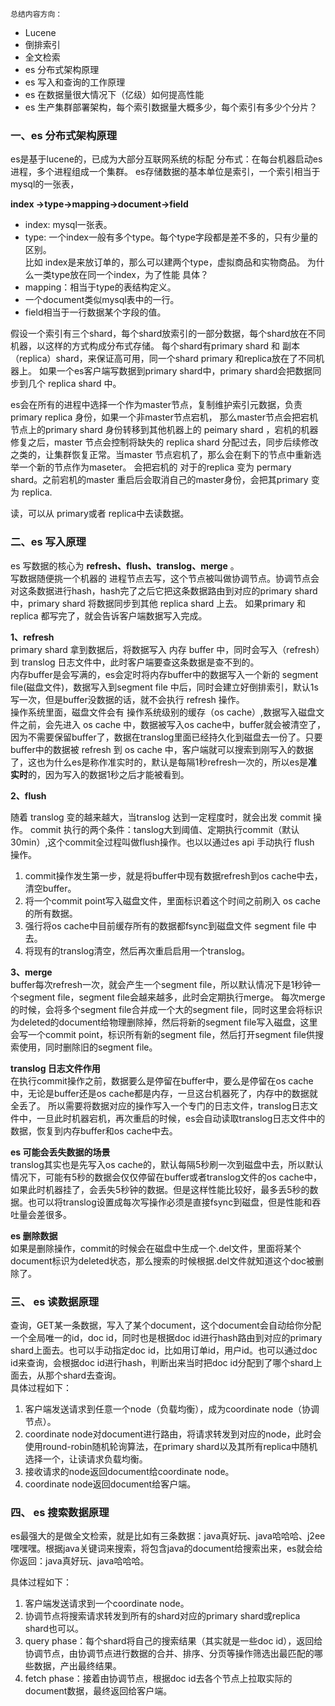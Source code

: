 `总结内容方向：`
* Lucene 
* 倒排索引
* 全文检索
* es 分布式架构原理
* es 写入和查询的工作原理
* es 在数据量很大情况下（亿级）如何提高性能
* es 生产集群部署架构，每个索引数据量大概多少，每个索引有多少个分片？  

### 一、es 分布式架构原理
es是基于lucene的，已成为大部分互联网系统的标配
分布式：在每台机器启动es进程，多个进程组成一个集群。
es存储数据的基本单位是索引，一个索引相当于mysql的一张表，

**index ->type->mapping->document->field**   
* index: mysql一张表。  
* type: 一个index一般有多个type。每个type字段都是差不多的，只有少量的区别。  
比如 index是来放订单的，那么可以建两个type，虚拟商品和实物商品。
为什么一类type放在同一个index，为了性能 具体？
* mapping：相当于type的表结构定义。
* 一个document类似mysql表中的一行。 
* field相当于一行数据某个字段的值。  

假设一个索引有三个shard，每个shard放索引的一部分数据，每个shard放在不同机器，以这样的方式构成分布式存储。
每个shard有primary shard 和 副本（replica）shard，来保证高可用，同一个shard primary 和replica放在了不同机器上。
如果一个es客户端写数据到primary shard中，primary shard会把数据同步到几个 replica shard 中。

es会在所有的进程中选择一个作为master节点，复制维护索引元数据，负责 primary replica 身份，如果一个非master节点宕机，
那么master节点会把宕机节点上的primary shard 身份转移到其他机器上的 peimary shard ，宕机的机器修复之后，master
节点会控制将缺失的 replica shard 分配过去，同步后续修改之类的，让集群恢复正常。当master 节点宕机了，那么会在剩下的节点中重新选举一个新的节点作为maseter。
会把宕机的 对于的replica 变为 permary shard。之前宕机的master 重启后会取消自己的master身份，会把其primary 变为 replica.

读，可以从 primary或者 replica中去读数据。

### 二、es 写入原理
es 写数据的核心为 **refresh、flush、translog、merge** 。   
写数据随便挑一个机器的 进程节点去写，这个节点被叫做协调节点。协调节点会对这条数据进行hash，hash完了之后它把这条数据路由到对应的primary shard中，primary shard 将数据同步到其他 replica shard 上去。 如果primary 和 replica 都写完了，就会告诉客户端数据写入完成。  

**1、refresh**     
primary shard 拿到数据后，将数据写入 内存 buffer 中，同时会写入（refresh）到 translog 日志文件中，此时客户端要查这条数据是查不到的。  
内存buffer是会写满的，es会定时将内存buffer中的数据写入一个新的 segment file(磁盘文件)，数据写入到segment file 中后，同时会建立好倒排索引，默认1s写一次，但是buffer没数据的话，就不会执行 refresh 操作。  
操作系统里面，磁盘文件会有 操作系统级别的缓存（os cache）,数据写入磁盘文件之前，会先进入 os cache 中，数据被写入os cache中，buffer就会被清空了，因为不需要保留buffer了，数据在translog里面已经持久化到磁盘去一份了。只要buffer中的数据被 refresh 到 os cache 中，客户端就可以搜索到刚写入的数据了，这也为什么es是称作准实时的，默认是每隔1秒refresh一次的，所以es是**准实时**的，因为写入的数据1秒之后才能被看到。

**2、flush** 

随着 translog 变的越来越大，当translog 达到一定程度时，就会出发 commit 操作。
commit 执行的两个条件：tanslog大到阈值、定期执行commit（默认30min）,这个commit全过程叫做flush操作。也以以通过es api 手动执行 flush 操作。  
1. commit操作发生第一步，就是将buffer中现有数据refresh到os cache中去，清空buffer。  
2. 将一个commit point写入磁盘文件，里面标识着这个时间之前刷入 os cache 的所有数据。  
3. 强行将os cache中目前缓存所有的数据都fsync到磁盘文件 segment file 中去。  
4. 将现有的translog清空，然后再次重启启用一个translog。  


**3、merge**  
buffer每次refresh一次，就会产生一个segment file，所以默认情况下是1秒钟一个segment file，segment file会越来越多，此时会定期执行merge。
每次merge的时候，会将多个segment file合并成一个大的segment file，同时这里会将标识为deleted的document给物理删除掉，然后将新的segment file写入磁盘，这里会写一个commit point，标识所有新的segment file，然后打开segment file供搜索使用，同时删除旧的segment file。

**translog 日志文件作用**   
在执行commit操作之前，数据要么是停留在buffer中，要么是停留在os cache中，无论是buffer还是os cache都是内存，一旦这台机器死了，内存中的数据就全丢了。
所以需要将数据对应的操作写入一个专门的日志文件，translog日志文件中，一旦此时机器宕机，再次重启的时候，es会自动读取translog日志文件中的数据，恢复到内存buffer和os cache中去。

**es 可能会丢失数据的场景**  
translog其实也是先写入os cache的，默认每隔5秒刷一次到磁盘中去，所以默认情况下，可能有5秒的数据会仅仅停留在buffer或者translog文件的os cache中，如果此时机器挂了，会丢失5秒钟的数据。但是这样性能比较好，最多丢5秒的数据。也可以将translog设置成每次写操作必须是直接fsync到磁盘，但是性能和吞吐量会差很多。

**es 删除数据**    
如果是删除操作，commit的时候会在磁盘中生成一个.del文件，里面将某个document标识为deleted状态，那么搜索的时候根据.del文件就知道这个doc被删除了。

### 三、 es 读数据原理  
查询，GET某一条数据，写入了某个document，这个document会自动给你分配一个全局唯一的id，doc id，同时也是根据doc id进行hash路由到对应的primary shard上面去。也可以手动指定doc id，比如用订单id，用户id。也可以通过doc id来查询，会根据doc id进行hash，判断出来当时把doc id分配到了哪个shard上面去，从那个shard去查询。  
具体过程如下： 
1. 客户端发送请求到任意一个node（负载均衡），成为coordinate node（协调节点）。  
2. coordinate node对document进行路由，将请求转发到对应的node，此时会使用round-robin随机轮询算法，在primary shard以及其所有replica中随机选择一个，让读请求负载均衡。
3. 接收请求的node返回document给coordinate node。
4. coordinate node返回document给客户端。  

### 四、 es 搜索数据原理  

es最强大的是做全文检索，就是比如有三条数据：java真好玩、java哈哈哈、j2ee嘿嘿嘿。根据java关键词来搜索，将包含java的document给搜索出来，es就会给你返回：java真好玩、java哈哈哈。  

具体过程如下：  
1. 客户端发送请求到一个coordinate node。  
2. 协调节点将搜索请求转发到所有的shard对应的primary shard或replica shard也可以。  
3. query phase：每个shard将自己的搜索结果（其实就是一些doc id），返回给协调节点，由协调节点进行数据的合并、排序、分页等操作筛选出最匹配的哪些数据，产出最终结果。  
4. fetch phase：接着由协调节点，根据doc id去各个节点上拉取实际的document数据，最终返回给客户端。  

















